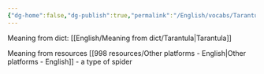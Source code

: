 ```yaml
---
{"dg-home":false,"dg-publish":true,"permalink":"/English/vocabs/Tarantula/","dgPassFrontmatter":true}
---
```



Meaning from dict: [[English/Meaning from dict/Tarantula\|Tarantula]]

Meaning from resources [[998 resources/Other platforms - English\|Other platforms - English]] - a type of spider
